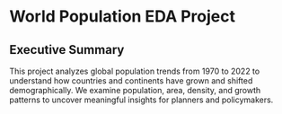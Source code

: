 # World Population EDA Project

## Executive Summary
This project analyzes global population trends from 1970 to 2022 to understand how countries and continents have grown and shifted demographically. We examine population, area, density, and growth patterns to uncover meaningful insights for planners and policymakers.
